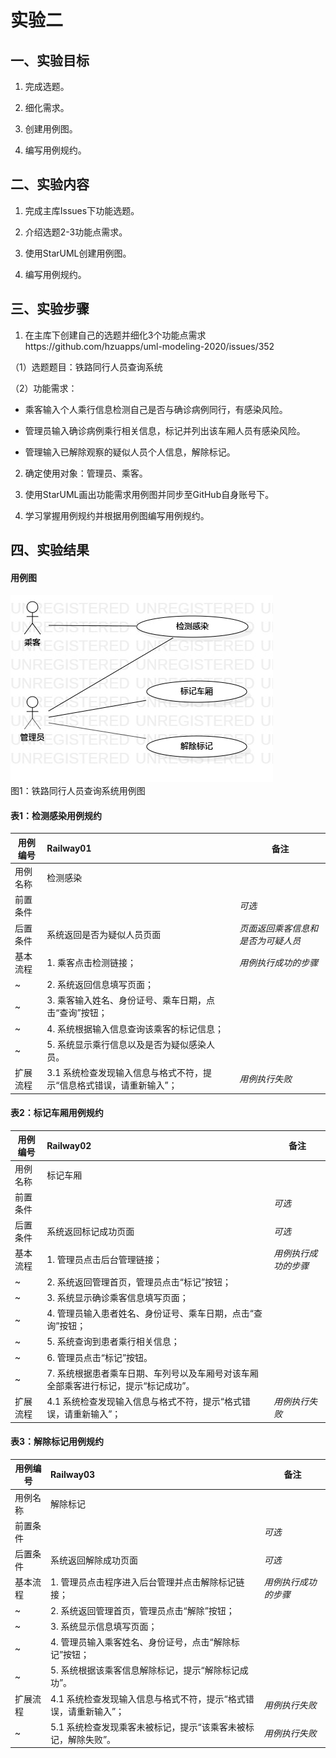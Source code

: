 # 实验二

## 一、实验目标

1. 完成选题。

2. 细化需求。

3. 创建用例图。

4. 编写用例规约。

## 二、实验内容

1. 完成主库Issues下功能选题。

2. 介绍选题2-3功能点需求。

3. 使用StarUML创建用例图。

4. 编写用例规约。

## 三、实验步骤

1. 在主库下创建自己的选题并细化3个功能点需求https://github.com/hzuapps/uml-modeling-2020/issues/352

（1）选题题目：铁路同行人员查询系统

（2）功能需求：
- 乘客输入个人乘行信息检测自己是否与确诊病例同行，有感染风险。

- 管理员输入确诊病例乘行相关信息，标记并列出该车厢人员有感染风险。

- 管理输入已解除观察的疑似人员个人信息，解除标记。

2. 确定使用对象：管理员、乘客。

3. 使用StarUML画出功能需求用例图并同步至GitHub自身账号下。

4. 学习掌握用例规约并根据用例图编写用例规约。

## 四、实验结果

#### 用例图

![用例建模](./Model02.jpg)  
图1：铁路同行人员查询系统用例图

#### 表1：检测感染用例规约  

用例编号  | Railway01 | 备注  
-|:-|-  
用例名称  | 检测感染  |   
前置条件  |      | *可选*   
后置条件  | 系统返回是否为疑似人员页面     | *页面返回乘客信息和是否为可疑人员*   
基本流程  | 1. 乘客点击检测链接；  |*用例执行成功的步骤*    
~| 2. 系统返回信息填写页面；  |   
~| 3. 乘客输入姓名、身份证号、乘车日期，点击“查询”按钮；  |   
~| 4. 系统根据输入信息查询该乘客的标记信息；  |   
~| 5. 系统显示乘行信息以及是否为疑似感染人员。  |  
扩展流程  | 3.1 系统检查发现输入信息与格式不符，提示“信息格式错误，请重新输入”；  |*用例执行失败*

#### 表2：标记车厢用例规约  

用例编号  | Railway02 | 备注  
-|:-|-  
用例名称  | 标记车厢  |   
前置条件  |      | *可选*   
后置条件  |  系统返回标记成功页面    | *可选*   
基本流程  | 1. 管理员点击后台管理链接；  |*用例执行成功的步骤*    
~| 2. 系统返回管理首页，管理员点击“标记”按钮；  |   
~| 3. 系统显示确诊乘客信息填写页面；  |   
~| 4. 管理员输入患者姓名、身份证号、乘车日期，点击“查询”按钮；  |   
~| 5. 系统查询到患者乘行相关信息；  |   
~| 6. 管理员点击“标记”按钮。  |  
~| 7. 系统根据患者乘车日期、车列号以及车厢号对该车厢全部乘客进行标记，提示“标记成功”。  |  
扩展流程  | 4.1 系统检查发现输入信息与格式不符，提示“格式错误，请重新输入”；  |*用例执行失败*

#### 表3：解除标记用例规约  

用例编号  | Railway03 | 备注  
-|:-|-  
用例名称  | 解除标记  |   
前置条件  |      | *可选*   
后置条件  |  系统返回解除成功页面    | *可选*   
基本流程  | 1. 管理员点击程序进入后台管理并点击解除标记链接；  |*用例执行成功的步骤*    
~| 2. 系统返回管理首页，管理员点击“解除”按钮；  |   
~| 3. 系统显示信息填写页面；  |   
~| 4. 管理员输入乘客姓名、身份证号，点击“解除标记”按钮；  |   
~| 5. 系统根据该乘客信息解除标记，提示“解除标记成功”。  |  
扩展流程  | 4.1 系统检查发现输入信息与格式不符，提示“格式错误，请重新输入”；  |*用例执行失败*
~| 5.1 系统检查发现乘客未被标记，提示“该乘客未被标记，解除失败”。  |*用例执行失败*
